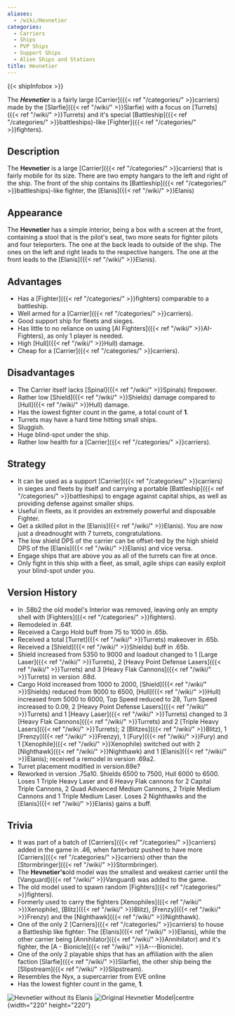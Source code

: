 ```yaml
---
aliases:
  - /wiki/Hevnetier
categories:
  - Carriers
  - Ships
  - PVP Ships
  - Support Ships
  - Alien Ships and Stations
title: Hevnetier
---
```


{{< shipInfobox >}}

The **_Hevnetier_** is a fairly large [Carrier]({{< ref "/categories/" >}}carriers) made by the [Slarfie]({{< ref "/wiki/" >}}Slarfie) with a focus on [Turrets]({{< ref "/wiki/" >}}Turrets) and it's special [Battleship]({{< ref "/categories/" >}}battleships)-like [Fighter]({{< ref "/categories/" >}}fighters).

## Description

The **Hevnetier** is a large [Carrier]({{< ref "/categories/" >}}carriers) that is fairly mobile for its size. There are two empty hangars to the left and right of the ship. The front of the ship contains its [Battleship]({{< ref "/categories/" >}}battleships)-like fighter, the [Elanis]({{< ref "/wiki/" >}}Elanis)

## Appearance

The **Hevnetier** has a simple interior, being a box with a screen at the front, containing a stool that is the pilot's seat, two more seats for fighter pilots and four teleporters. The one at the back leads to outside of the ship. The ones on the left and right leads to the respective hangers. The one at the front leads to the [Elanis]({{< ref "/wiki/" >}}Elanis).

## Advantages

- Has a [Fighter]({{< ref "/categories/" >}}fighters) comparable to a battleship.
- Well armed for a [Carrier]({{< ref "/categories/" >}}carriers).
- Good support ship for fleets and sieges.
- Has little to no reliance on using [AI Fighters]({{< ref "/wiki/" >}}AI-Fighters), as only 1 player is needed.
- High [Hull]({{< ref "/wiki/" >}}Hull) damage.
- Cheap for a [Carrier]({{< ref "/categories/" >}}carriers).

## Disadvantages

- The Carrier itself lacks [Spinal]({{< ref "/wiki/" >}}Spinals) firepower.
- Rather low [Shield]({{< ref "/wiki/" >}}Shields) damage compared to [Hull]({{< ref "/wiki/" >}}Hull) damage.
- Has the lowest fighter count in the game, a total count of **1**.
- Turrets may have a hard time hitting small ships.
- Sluggish.
- Huge blind-spot under the ship.
- Rather low health for a [Carrier]({{< ref "/categories/" >}}carriers).

## Strategy

- It can be used as a support [Carrier]({{< ref "/categories/" >}}carriers) in sieges and fleets by itself and carrying a portable [Battleship]({{< ref "/categories/" >}}battleships) to engage against capital ships, as well as providing defense against smaller ships.
- Useful in fleets, as it provides an extremely powerful and disposable Fighter.
- Get a skilled pilot in the [Elanis]({{< ref "/wiki/" >}}Elanis). You are now just a dreadnought with 7 turrets, congratulations.
- The low shield DPS of the carrier can be offset-ted by the high shield DPS of the [Elanis]({{< ref "/wiki/" >}}Elanis) and vice versa.
- Engage ships that are above you as all of the turrets can fire at once.
- Only fight in this ship with a fleet, as small, agile ships can easily exploit your blind-spot under you.

## Version History

- In .58b2 the old model's Interior was removed, leaving only an empty shell with [Fighters]({{< ref "/categories/" >}}fighters).
- Remodeled in .64f.
- Received a Cargo Hold buff from 75 to 1000 in .65b.
- Received a total [Turret]({{< ref "/wiki/" >}}Turrets) makeover in .65b.
- Received a [Shield]({{< ref "/wiki/" >}}Shields) buff in .65b.
- Shield increased from 5350 to 9000 and loadout changed to 1 [Large Laser]({{< ref "/wiki/" >}}Turrets), 2 [Heavy Point Defense Lasers]({{< ref "/wiki/" >}}Turrets) and 3 [Heavy Flak Cannons]({{< ref "/wiki/" >}}Turrets) in version .68d.
- Cargo Hold increased from 1000 to 2000, [Shield]({{< ref "/wiki/" >}}Shields) reduced from 9000 to 6500, [Hull]({{< ref "/wiki/" >}}Hull) increased from 5000 to 6000, Top Speed reduced to 28, Turn Speed increased to 0.09, 2 [Heavy Point Defense Lasers]({{< ref "/wiki/" >}}Turrets) and 1 [Heavy Laser]({{< ref "/wiki/" >}}Turrets) changed to 3 [Heavy Flak Cannons]({{< ref "/wiki/" >}}Turrets) and 2 [Triple Heavy Lasers]({{< ref "/wiki/" >}}Turrets); 2 [Blitzes]({{< ref "/wiki/" >}}Blitz), 1 [Frenzy]({{< ref "/wiki/" >}}Frenzy), 1 [Fury]({{< ref "/wiki/" >}}Fury) and 1 [Xenophile]({{< ref "/wiki/" >}}Xenophile) switched out with 2 [Nighthawk]({{< ref "/wiki/" >}}Nighthawk) and 1 [Elanis]({{< ref "/wiki/" >}}Elanis); received a remodel in version .69a2.
- Turret placement modified in version.69e?
- Reworked in version .75a10. Shields 6500 to 7500, Hull 6000 to 6500. Loses 1 Triple Heavy Laser and 6 Heavy Flak cannons for 2 Capital Triple Cannons, 2 Quad Advanced Medium Cannons, 2 Triple Medium Cannons and 1 Triple Medium Laser. Loses 2 Nighthawks and the [Elanis]({{< ref "/wiki/" >}}Elanis) gains a buff.

## Trivia

- It was part of a batch of [Carriers]({{< ref "/categories/" >}}carriers) added in the game in .46, when farterbotz pushed to have more [Carriers]({{< ref "/categories/" >}}carriers) other than the [Stormbringer]({{< ref "/wiki/" >}}Stormbringer).
- The **Hevnetier's**old model was the smallest and weakest carrier until the [Vanguard]({{< ref "/wiki/" >}}Vanguard) was added to the game.
- The old model used to spawn random [Fighters]({{< ref "/categories/" >}}fighters).
- Formerly used to carry the fighters [Xenophiles]({{< ref "/wiki/" >}}Xenophile), [Blitz]({{< ref "/wiki/" >}}Blitz), [Frenzy]({{< ref "/wiki/" >}}Frenzy) and the [Nighthawk]({{< ref "/wiki/" >}}Nighthawk).
- One of the only 2 [Carriers]({{< ref "/categories/" >}}carriers) to house a Battleship like fighter: The [Elanis]({{< ref "/wiki/" >}}Elanis), while the other carrier being [Annihilator]({{< ref "/wiki/" >}}Annihilator) and it's fighter, the [A - Bionicle]({{< ref "/wiki/" >}}A---Bionicle).
- One of the only 2 playable ships that has an affiliation with the alien faction [Slarfie]({{< ref "/wiki/" >}}Slarfie), the other ship being the [Slipstream]({{< ref "/wiki/" >}}Slipstream).
- Resembles the Nyx, a supercarrier from EVE online
- Has the lowest fighter count in the game, **1**.

![Hevnetier without its
Elanis](HevnNofighter.png "Hevnetier without its Elanis") ![Original
Hevnetier
Model|centre](HEV3.PNG.png "Original Hevnetier Model|centre"){width="220" height="220"}
